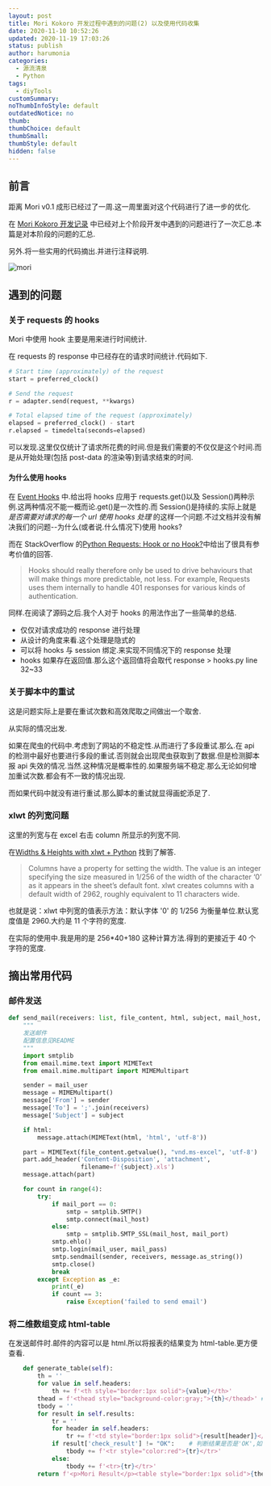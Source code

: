```yaml
---
layout: post
title: Mori Kokoro 开发过程中遇到的问题(2) 以及使用代码收集
date: 2020-11-10 10:52:26
updated: 2020-11-19 17:03:26
status: publish
author: harumonia
categories:
  - 源流清泉
  - Python
tags:
  - diyTools
customSummary:
noThumbInfoStyle: default
outdatedNotice: no
thumb:
thumbChoice: default
thumbSmall:
thumbStyle: default
hidden: false
---
```


## 前言

距离 Mori v0.1 成形已经过了一周.这一周里面对这个代码进行了进一步的优化.

在 [Mori Kokoro 开发记录](https://blog.harumonia.moe/mori-kokoro/) 中已经对上个阶段开发中遇到的问题进行了一次汇总.本篇是对本阶段的问题的汇总.

另外.将一些实用的代码摘出.并进行注释说明.

![mori](https://harumona-blog.oss-cn-beijing.aliyuncs.com/new_articles/mori.gif)

<!-- more -->

## 遇到的问题

### 关于 requests 的 hooks

Mori 中使用 hook 主要是用来进行时间统计.

在 requests 的 response 中已经存在的请求时间统计.代码如下.

```python
# Start time (approximately) of the request
start = preferred_clock()

# Send the request
r = adapter.send(request, **kwargs)

# Total elapsed time of the request (approximately)
elapsed = preferred_clock() - start
r.elapsed = timedelta(seconds=elapsed)
```

可以发现.这里仅仅统计了请求所花费的时间.但是我们需要的不仅仅是这个时间.而是从开始处理(包括 post-data 的渲染等)到请求结束的时间.

#### 为什么使用 hooks

在 [Event Hooks](https://2.python-requests.org/en/master/user/advanced/#id8) 中.给出将 hooks 应用于 requests.get()以及 Session()两种示例.这两种情况不能一概而论.get()是一次性的.而 Session()是持续的.实际上就是 _是否需要对请求的每一个 url 使用 hooks 处理_ 的这样一个问题.不过文档并没有解决我们的问题--为什么(或者说.什么情况下)使用 hooks?

而在 StackOverflow 的[Python Requests: Hook or no Hook?](https://stackoverflow.com/questions/17773028/python-requests-hook-or-no-hook)中给出了很具有参考价值的回答.

> Hooks should really therefore only be used to drive behaviours that will make things more predictable, not less. For example, Requests uses them internally to handle 401 responses for various kinds of authentication.

同样.在阅读了源码之后.我个人对于 hooks 的用法作出了一些简单的总结.

- 仅仅对请求成功的 response 进行处理
- 从设计的角度来看.这个处理是隐式的
- 可以将 hooks 与 session 绑定.来实现不同情况下的 response 处理
- hooks 如果存在返回值.那么这个返回值将会取代 response > hooks.py line 32~33

### 关于脚本中的重试

这是问题实际上是要在重试次数和高效爬取之间做出一个取舍.

从实际的情况出发.

如果在爬虫的代码中.考虑到了网站的不稳定性.从而进行了多段重试.那么.在 api 的检测中最好也要进行多段的重试.否则就会出现爬虫获取到了数据.但是检测脚本报 api 失效的情况.当然.这种情况是概率性的.如果服务端不稳定.那么无论如何增加重试次数.都会有不一致的情况出现.

而如果代码中就没有进行重试.那么脚本的重试就显得画蛇添足了.

### xlwt 的列宽问题

这里的列宽与在 excel 右击 column 所显示的列宽不同.

在[Widths & Heights with xlwt + Python](https://buxty.com/b/2011/10/widths-heights-with-xlwt-python/) 找到了解答.

> Columns have a property for setting the width. The value is an integer specifying the size measured in 1/256 of the width of the character ‘0’ as it appears in the sheet’s default font. xlwt creates columns with a default width of 2962, roughly equivalent to 11 characters wide.

也就是说：xlwt 中列宽的值表示方法：默认字体 '0' 的 1/256 为衡量单位.默认宽度值是 2960.大约是 11 个字符的宽度.

在实际的使用中.我是用的是 256\*40+180 这种计算方法.得到的更接近于 40 个字符的宽度.

## 摘出常用代码

### 邮件发送

```python
def send_mail(receivers: list, file_content, html, subject, mail_host, mail_user, mail_pass, mail_port=0):
    """
    发送邮件
    配置信息见README
    """
    import smtplib
    from email.mime.text import MIMEText
    from email.mime.multipart import MIMEMultipart

    sender = mail_user
    message = MIMEMultipart()
    message['From'] = sender
    message['To'] = ';'.join(receivers)
    message['Subject'] = subject

    if html:
        message.attach(MIMEText(html, 'html', 'utf-8'))

    part = MIMEText(file_content.getvalue(), "vnd.ms-excel", 'utf-8')
    part.add_header('Content-Disposition', 'attachment',
                    filename=f'{subject}.xls')
    message.attach(part)

    for count in range(4):
        try:
            if mail_port == 0:
                smtp = smtplib.SMTP()
                smtp.connect(mail_host)
            else:
                smtp = smtplib.SMTP_SSL(mail_host, mail_port)
            smtp.ehlo()
            smtp.login(mail_user, mail_pass)
            smtp.sendmail(sender, receivers, message.as_string())
            smtp.close()
            break
        except Exception as _e:
            print(_e)
            if count == 3:
                raise Exception('failed to send email')
```

### 将二维数组变成 html-table

在发送邮件时.邮件的内容可以是 html.所以将报表的结果变为 html-table.更方便查看.

```python
    def generate_table(self):
        th = ''
        for value in self.headers:
            th += f'<th style="border:1px solid">{value}</th>'
        thead = f'<thead style="background-color:gray;">{th}</thead>' # 表头的底色变为灰色
        tbody = ''
        for result in self.results:
            tr = ''
            for header in self.headers:
                tr += f'<td style="border:1px solid">{result[header]}</td>'
            if result['check_result'] != "OK":    # 判断结果是否是'OK',如果不是,则该行变为红色
                tbody += f'<tr style="color:red">{tr}</tr>'
            else:
                tbody += f'<tr>{tr}</tr>'
        return f'<p>Mori Result</p><table style="border:1px solid">{thead}{tbody}</table>'
```

